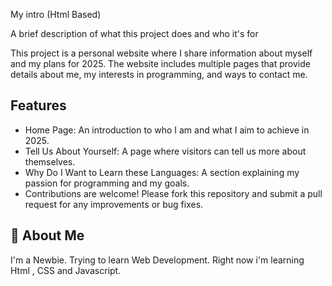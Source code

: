 My intro (Html Based)

A brief description of what this project does and who it's for

This project is a personal website where I share information about myself and my plans for 2025. The website includes multiple pages that provide details about me, my interests in programming, and ways to contact me.

## Features

- Home Page: An introduction to who I am and what I aim to achieve in 2025.
- Tell Us About Yourself: A page where visitors can tell us more about themselves.
- Why Do I Want to Learn these Languages: A section explaining my passion for programming and my goals.
- Contributions are welcome! Please fork this repository and submit a pull request for any improvements or bug fixes.







## 🚀 About Me
I'm a Newbie. Trying to learn Web Development. Right now i'm learning Html , CSS and Javascript.

